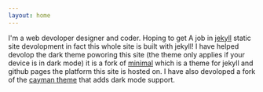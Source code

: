 ```yaml
---
layout: home
---
```


I'm a web devoloper designer and coder. Hoping to get A job in [jekyll](https://jekyllrb.com/) static site devolopment in fact this whole site is built with jekyll! I have helped devolop the dark theme poworing this site (the theme only applies if your device is in dark mode) it is a fork of [minimal](https://github.com/pages-themes/minimal) which is a theme for jekyll and github pages the platform this site is hosted on. I have also devoloped a fork of the [cayman theme](https://github.com/pages-themes/cayman) that adds dark mode support.